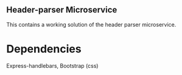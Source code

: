 ## Header-parser Microservice

This contains a working solution of the header parser microservice. 

# Dependencies

Express-handlebars, Bootstrap (css)
